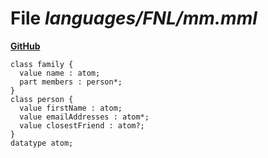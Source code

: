 # File _languages/FNL/mm.mml_
**[GitHub](https://github.com/softlang/yas/blob/master/languages/FNL/mm.mml)**
```
class family {
  value name : atom;
  part members : person*;
}
class person {
  value firstName : atom;
  value emailAddresses : atom*;
  value closestFriend : atom?;
}
datatype atom;
```
